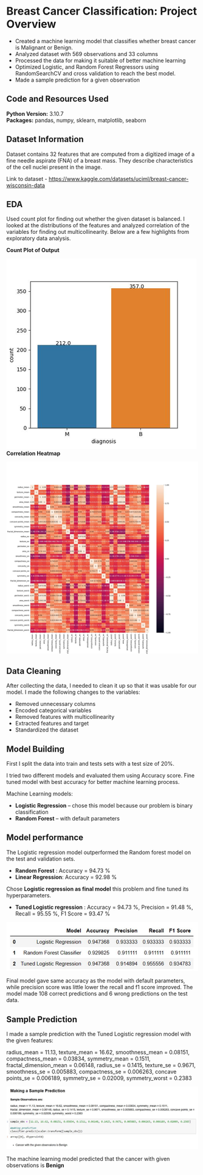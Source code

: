 # Breast Cancer Classification: Project Overview 
* Created a machine learning model that classifies whether breast cancer is Malignant or Benign.
* Analyzed dataset with 569 observations and 33 columns
* Processed the data for making it suitable of better machine learning
* Optimized Logistic, and Random Forest Regressors using RandomSearchCV and cross validation to reach the best model. 
* Made a sample prediction for a given observation

## Code and Resources Used 
**Python Version:** 3.10.7  
**Packages:** pandas, numpy, sklearn, matplotlib, seaborn 

## Dataset Information
Dataset contains 32 features that are computed from a digitized image of a fine needle aspirate (FNA) of a breast mass. They describe characteristics of the cell nuclei present in the image.

Link to dataset - https://www.kaggle.com/datasets/uciml/breast-cancer-wisconsin-data

## EDA
Used count plot for finding out whether the given dataset is balanced. I looked at the distributions of the features and analyzed correlation of the variables for finding out multicollinearity.
 Below are a few highlights from exploratory data analysis. 

**Count Plot of Output**  

![alt text](https://github.com/mubarakmayyeri/breast-cancer-classification/blob/master/images/cancer_count.jpg "No. of observations for each output")  
**Correlation Heatmap**

![alt text](https://github.com/mubarakmayyeri/breast-cancer-classification/blob/master/images/correlation.jpg "Correlation Heatmap")


## Data Cleaning
After collecting the data, I needed to clean it up so that it was usable for our model. I made the following changes to the variables:

*	Removed unnecessary columns
*	Encoded categorical variables
*	Removed features with multicollinearity 
*	Extracted features and target 
*	Standardized the dataset


## Model Building 

First I split the data into train and tests sets with a test size of 20%.   

I tried two different models and evaluated them using Accuracy score. Fine tuned model with best accuracy for better machine learning process. 

Machine Learning models:
*	**Logistic Regression** – chose this model because our problem is binary classification
*	**Random Forest** –  with default parameters

## Model performance
The Logistic regression model outperformed the Random forest model on the test and validation sets. 
*	**Random Forest** : Accuracy = 94.73 %
*	**Linear Regression**: Accuracy = 92.98 %

Chose **Logistic regression as final model** this problem and fine tuned its hyperparameters.
*   **Tuned Logistic regression** : Accuracy = 94.73 %, Precision = 91.48 %, Recall = 95.55 %, F1 Score = 93.47 %

![alt text](https://github.com/mubarakmayyeri/breast-cancer-classification/blob/master/images/scores.jpg "Performance Metrics of Models")

Final model gave same accuracy as the model with default parameters, while precision score was little lower the recall and f1 score improved.
The model made 108 correct predictions and 6 wrong predictions on the test data.

## Sample Prediction
I made a sample prediction with the Tuned Logistic regression model with the given features:  

radius_mean = 11.13, texture_mean = 16.62, smoothness_mean = 0.08151, compactness_mean = 0.03834, symmetry_mean = 0.1511, fractal_dimension_mean = 0.06148, radius_se = 0.1415, texture_se = 0.9671, smoothness_se = 0.005883, compactness_se = 0.006263, concave points_se = 0.006189, symmetry_se = 0.02009, symmetry_worst = 0.2383

![alt text](https://github.com/mubarakmayyeri/breast-cancer-classification/blob/master/images/sample_prediction.jpg "Sample prediction")

The machine learning model predicted that the cancer with given observations is **Benign**